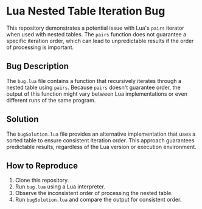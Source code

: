 # Lua Nested Table Iteration Bug

This repository demonstrates a potential issue with Lua's `pairs` iterator when used with nested tables. The `pairs` function does not guarantee a specific iteration order, which can lead to unpredictable results if the order of processing is important.

## Bug Description

The `bug.lua` file contains a function that recursively iterates through a nested table using `pairs`.  Because `pairs` doesn't guarantee order, the output of this function might vary between Lua implementations or even different runs of the same program.

## Solution

The `bugSolution.lua` file provides an alternative implementation that uses a sorted table to ensure consistent iteration order.  This approach guarantees predictable results, regardless of the Lua version or execution environment. 

## How to Reproduce

1. Clone this repository.
2. Run `bug.lua` using a Lua interpreter.
3. Observe the inconsistent order of processing the nested table.
4. Run `bugSolution.lua` and compare the output for consistent order.